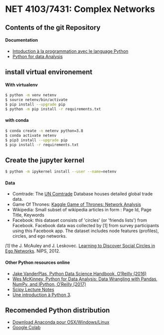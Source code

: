 # NET 4103/7431: Complex Networks

## Contents of the git Repository
#### Documentation  
* [Intoduction à la programmation avec le language Python](doc/IntroPython.pdf)
* [Python for data Analysis](doc/Python-for-Data-Analysis.pdf)

## install virtual environement

#### With virtualenv
```bash
$ python -m venv netenv
$ source netenv/bin/activate
$ pip install --upgrade pip
$ python -m pip install -r requirements.txt  
```

#### with conda 
```bash
$ conda create -n netenv python=3.8    
$ conda activate netenv
$ pip3 install --upgrade pip
$ pip install -r requirements.txt  
```

## Create the jupyter kernel
```bash
$ python -m ipykernel install --user --name=netenv
```

#### Data
* Comtrade: The [UN Comtrade](https://comtrade.un.org/) Database houses detailed global trade data.
* Game Of Thrones: [Kaggle Game of Thrones: Network Analysis](https://www.kaggle.com/mmmarchetti/game-of-thrones-network-analysis/notebook)
* Wikipedia: Small subset of wikipedia articles in form : Page Id, Page Title, Keywords 
* Facebook: this dataset consists of 'circles' (or 'friends lists') from Facebook. Facebook data was collected by [1] from survey participants using this Facebook app. The dataset includes node features (profiles), circles, and ego networks.

_[1]_ the J. McAuley and J. Leskovec. [Learning to Discover Social Circles in Ego Networks](http://i.stanford.edu/~julian/pdfs/nips2012.pdf). NIPS, 2012.

#### Other Python resources online 
* [Jake VanderPlas, Python Data Science Handbook,  O′Reilly  (2016)](https://jakevdp.github.io/PythonDataScienceHandbook/)
* [Wes McKinney, Python for Data Analysis: Data Wrangling with Pandas, NumPy, and IPython, O′Reilly (2017)](https://bedford-computing.co.uk/learning/wp-content/uploads/2015/10/Python-for-Data-Analysis.pdf)
* [Scipy Lecture Notes](http://www.scipy-lectures.org/)
* [Une introduction à Python 3](http://hebergement.u-psud.fr/iut-orsay/Pedagogie/MPHY/Python/courspython3.pdf).

## Recomended Python distribution 
* [Download Anaconda pour OSX/Windows/Linux](https://www.anaconda.com/products/individual)
* [Google Colab](https://colab.research.google.com/)

